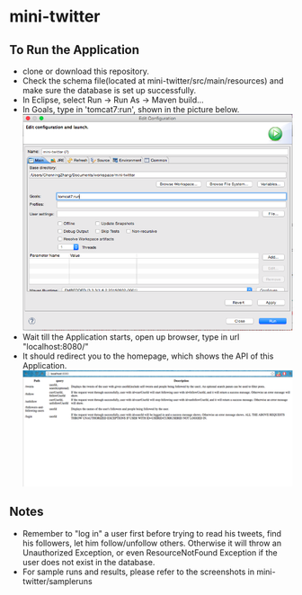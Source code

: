 # mini-twitter
## To Run the Application
* clone or download this repository.
* Check the schema file(located at mini-twitter/src/main/resources) and make sure the database is set up successfully.
* In Eclipse, select Run -> Run As -> Maven build...
* In Goals, type in 'tomcat7:run', shown in the picture below.
	![alt tag](https://raw.githubusercontent.com/ChenningZhang/mini-twitter/master/readme_images/tomcat_inst.png)
* Wait till the Application starts, open up browser, type in url "localhost:8080/"
* It should redirect you to the homepage, which shows the API of this Application.
	![alt tag](https://raw.githubusercontent.com/ChenningZhang/mini-twitter/master/readme_images/api_form.png)

## Notes
* Remember to "log in" a user first before trying to read his tweets, find his followers, let him follow/unfollow others. 
	Otherwise it will throw an Unauthorized Exception, or even ResourceNotFound Exception if the user does not exist in the database.
* For sample runs and results, please refer to the screenshots in mini-twitter/sampleruns